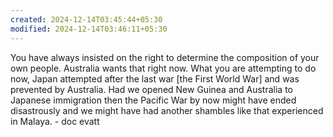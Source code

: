 ```yaml
---
created: 2024-12-14T03:45:44+05:30
modified: 2024-12-14T03:46:11+05:30
---
```


You have always insisted on the right to determine the composition of your own people. Australia wants that right now. What you are attempting to do now, Japan attempted after the last war [the First World War] and was prevented by Australia. Had we opened New Guinea and Australia to Japanese immigration then the Pacific War by now might have ended disastrously and we might have had another shambles like that experienced in Malaya. - doc evatt

